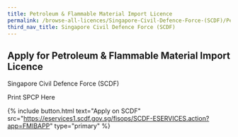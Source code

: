 ```yaml
---
title: Petroleum & Flammable Material Import Licence
permalink: /browse-all-licences/Singapore-Civil-Defence-Force-(SCDF)/Petroleum-&-Flammable-Material-Import-Licence
third_nav_title: Singapore Civil Defence Force (SCDF)
---
```


## Apply for Petroleum & Flammable Material Import Licence

Singapore Civil Defence Force (SCDF)

Print SPCP Here

{% include button.html text="Apply on SCDF" src="https://eservices1.scdf.gov.sg/fisops/SCDF-ESERVICES.action?app=FMIBAPP" type="primary" %}
